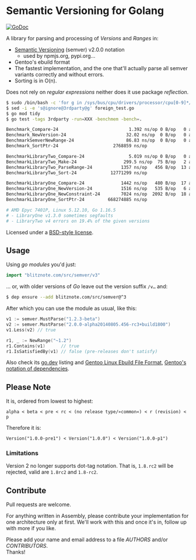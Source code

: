 Semantic Versioning for Golang
==============================

[![GoDoc](https://godoc.org/blitznote.com/src/semver?status.png)](https://godoc.org/blitznote.com/src/semver)

A library for parsing and processing of *Versions* and *Ranges* in:

* [Semantic Versioning](http://semver.org/) (semver) v2.0.0 notation
  * used by npmjs.org, pypi.org…
* Gentoo's ebuild format
* The fastest implementation, and the one that'll actually parse all semver variants correctly and without errors.
* Sorting is in O(n).

Does not rely on *regular expressions* neither does it use package *reflection*.

```bash
$ sudo /bin/bash -c 'for g in /sys/bus/cpu/drivers/processor/cpu[0-9]*/cpufreq/scaling_governor; do echo performance >$g; done'
$ sed -i -e 's@ignore@3rdparty@g' foreign_test.go
$ go mod tidy
$ go test -tags 3rdparty -run=XXX -benchmem -bench=.

Benchmark_Compare-24                           1.392 ns/op 0 B/op   0 allocs/op
Benchmark_NewVersion-24                       32.02 ns/op  0 B/op   0 allocs/op
BenchmarkSemverNewRange-24                    86.83 ns/op  0 B/op   0 allocs/op
Benchmark_SortPtr-24                     2768859 ns/op

BenchmarkLibraryTwo_Compare-24                 5.019 ns/op 0 B/op   0 allocs/op
BenchmarkLibraryTwo_Make-24                  299.5 ns/op  75 B/op   2 allocs/op
BenchmarkLibraryTwo_ParseRange-24           1357 ns/op   456 B/op  13 allocs/op
BenchmarkLibraryTwo_Sort-24             12771299 ns/op

BenchmarkLibraryOne_Compare-24              1442 ns/op   480 B/op  17 allocs/op
BenchmarkLibraryOne_NewVersion-24           1516 ns/op   535 B/op   6 allocs/op
BenchmarkLibraryOne_NewConstraint-24        7024 ns/op  2092 B/op  18 allocs/op
BenchmarkLibraryOne_SortPtr-24         668274885 ns/op

# AMD Epyc 7401P, Linux 5.12.10, Go 1.16.5
# - LibraryOne v1.3.0 sometimes segfaults
# - LibraryTwo v4 errors on 19.4% of the given versions
```

Licensed under a [BSD-style license](LICENSE).

Usage
-----

Using _go modules_ you'd just:

```go
import "blitznote.com/src/semver/v3"
```

… or, with older versions of _Go_ leave out the version suffix `/v…` and:

```bash
$ dep ensure --add blitznote.com/src/semver@^3
```

After which you can use the module as usual, like this:

```go
v1 := semver.MustParse("1.2.3-beta")
v2 := semver.MustParse("2.0.0-alpha20140805.456-rc3+build1800")
v1.Less(v2) // true

r1, _ := NewRange("~1.2")
r1.Contains(v1)      // true
r1.IsSatisfiedBy(v1) // false (pre-releases don't satisfy)
```

Also check its [go.dev](https://pkg.go.dev/blitznote.com/src/semver/v3?tab=overview) listing
and [Gentoo Linux Ebuild File Format](http://devmanual.gentoo.org/ebuild-writing/file-format/),
[Gentoo's notation of dependencies](http://devmanual.gentoo.org/general-concepts/dependencies/).

Please Note
-----------

It is, ordered from lowest to highest:

    alpha < beta < pre < rc < (no release type/»common«) < r (revision) < p

Therefore it is:

    Version("1.0.0-pre1") < Version("1.0.0") < Version("1.0.0-p1")

### Limitations

Version 2 no longer supports dot-tag notation.
That is, `1.8.rc2` will be rejected, valid are `1.8rc2` and `1.8-rc2`.

Contribute
----------

Pull requests are welcome.

For anything written in Assembly, please contribute your implementation for one
architecture only at first. We'll work with this and once it's in, follow up
with more if you like.

Please add your name and email address to a file *AUTHORS* and/or *CONTRIBUTORS*.  
Thanks!
